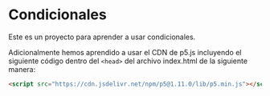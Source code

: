 # Condicionales

Este es un proyecto para aprender a usar condicionales.

Adicionalmente hemos aprendido a usar el CDN de p5.js incluyendo el siguiente código dentro del `<head>` del archivo index.html de la siguiente manera:

```html
<script src="https://cdn.jsdelivr.net/npm/p5@1.11.0/lib/p5.min.js"></script>
```
